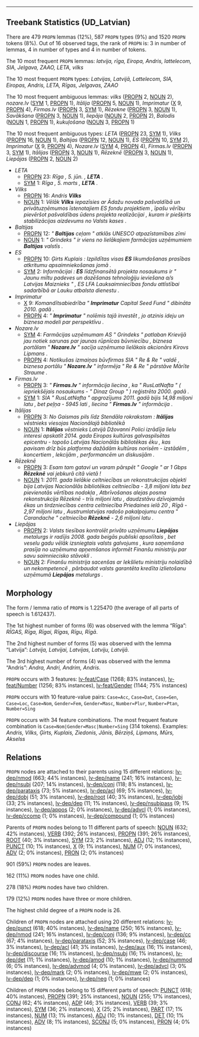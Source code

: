 

--------------------------------------------------------------------------------

## Treebank Statistics (UD_Latvian)

There are 479 `PROPN` lemmas (12%), 587 `PROPN` types (9%) and 1520 `PROPN` tokens (8%).
Out of 16 observed tags, the rank of `PROPN` is: 3 in number of lemmas, 4 in number of types and 4 in number of tokens.

The 10 most frequent `PROPN` lemmas: <em>latvija, rīga, Eiropa, Andris, lattelecom, SIA, Jelgava, ZAAO, LETA, vilks</em>

The 10 most frequent `PROPN` types:  <em>Latvijas, Latvijā, Lattelecom, SIA, Eiropas, Andris, LETA, Rīgas, Jelgavas, ZAAO</em>

The 10 most frequent ambiguous lemmas: <em>vilks</em> ([PROPN]() 2, [NOUN]() 2), <em>nozare.lv</em> ([SYM]() 1, [PROPN]() 1), <em>Itālija</em> ([PROPN]() 5, [NOUN]() 1), <em>Imprimatur</em> ([X]() 9, [PROPN]() 4), <em>Firmas.lv</em> ([PROPN]() 3, [SYM]() 1), <em>Rēzekne</em> ([PROPN]() 3, [NOUN]() 1), <em>Savākšana</em> ([PROPN]() 3, [NOUN]() 1), <em>liepāja</em> ([NOUN]() 2, [PROPN]() 2), <em>Balodis</em> ([NOUN]() 1, [PROPN]() 1), <em>kukuļošana</em> ([NOUN]() 3, [PROPN]() 1)

The 10 most frequent ambiguous types:  <em>LETA</em> ([PROPN]() 23, [SYM]() 1), <em>Vilks</em> ([PROPN]() 16, [NOUN]() 1), <em>Baltijas</em> ([PROPN]() 12, [NOUN]() 1), <em>ES</em> ([PROPN]() 10, [SYM]() 2), <em>Imprimatur</em> ([X]() 9, [PROPN]() 4), <em>Nozare.lv</em> ([SYM]() 4, [PROPN]() 4), <em>Firmas.lv</em> ([PROPN]() 3, [SYM]() 1), <em>Itālijas</em> ([PROPN]() 3, [NOUN]() 1), <em>Rēzeknē</em> ([PROPN]() 3, [NOUN]() 1), <em>Liepājas</em> ([PROPN]() 2, [NOUN]() 2)


* <em>LETA</em>
  * [PROPN]() 23: <em>Rīga , 5. jūn. , <b>LETA</b> .</em>
  * [SYM]() 1: <em>Rīga , 5. marts , <b>LETA</b> .</em>
* <em>Vilks</em>
  * [PROPN]() 16: <em>Andris <b>Vilks</b></em>
  * [NOUN]() 1: <em>Vēlāk <b>Vilks</b> iepazīsies ar Ādažu novada pašvaldībā un privātuzņēmumos īstenotajiem ES fondu projektiem , īpašu vērību pievēršot pašvaldības ūdens projekta realizācijai , kuram ir piešķirts stabilizācijas aizdevums no Valsts kases .</em>
* <em>Baltijas</em>
  * [PROPN]() 12: <em>" <b>Baltijas</b> ceļam " atklās UNESCO atpazīstamības zīmi</em>
  * [NOUN]() 1: <em>" Grindeks " ir viens no lielākajiem farmācijas uzņēmumiem <b>Baltijas</b> valstīs .</em>
* <em>ES</em>
  * [PROPN]() 10: <em>Ģirts Kuplais : Izpildītas visas <b>ES</b> likumdošanas prasības atkritumu apsaimniekošanas jomā .</em>
  * [SYM]() 2: <em>Informācijai : <b>ES</b> līdzfinansētā projekta nosaukums ir " Jaunu miltu padeves un dozēšanas tehnoloģiju ieviešana a/s Latvijas Maiznieks " , ES LFA Lauksaimniecības fondu attīstībai sadarbībā ar Lauku atbalsta dienestu .</em>
* <em>Imprimatur</em>
  * [X]() 9: <em>Komandītsabiedrība " <b>Imprimatur</b> Capital Seed Fund " dibināta 2010. gadā .</em>
  * [PROPN]() 4: <em>" <b>Imprimatur</b> " nolēmis tajā investēt , jo atzinis ideju un biznesa modeli par perspektīvu .</em>
* <em>Nozare.lv</em>
  * [SYM]() 4: <em>Farmācijas uzņēmumam AS " Grindeks " patlaban Krievijā jau notiek sarunas par jaunas rūpnīcas būvniecību , biznesa portālam " <b>Nozare.lv</b> " sacīja uzņēmuma lielākais akcionārs Kirovs Lipmans .</em>
  * [PROPN]() 4: <em>Notikušas izmaiņas būvfirmas SIA " Re & Re " valdē , biznesa portālu " <b>Nozare.lv</b> " informēja " Re & Re " pārstāve Mārīte Straume .</em>
* <em>Firmas.lv</em>
  * [PROPN]() 3: <em>" <b>Firmas.lv</b> " informācija liecina , ka " RusLatNafta " ( iepriekšējais nosaukums - " Dinaz Group " ) reģistrēta 2000. gadā .</em>
  * [SYM]() 1: <em>SIA " RusLatNafta " apgrozījums 2011. gadā bijis 14,98 miljoni latu , bet peļņa - 5945 lati , liecina " <b>Firmas.lv</b> " informācija .</em>
* <em>Itālijas</em>
  * [PROPN]() 3: <em>No Gaismas pils līdz Stendāla rokrakstam : <b>Itālijas</b> vēstnieks viesojas Nacionālajā bibliotēkā</em>
  * [NOUN]() 1: <em><b>Itālijas</b> vēstnieks Latvijā Džovanni Polici izrādīja lielu interesi apskatīt 2014. gada Eiropas kultūras galvaspilsētas epicentru - topošo Latvijas Nacionālās bibliotēkas ēku , kas pavisam drīz būs platforma dažādām kultūras norisēm - izstādēm , koncertiem , lekcijām , performancēm un diskusijām .</em>
* <em>Rēzeknē</em>
  * [PROPN]() 3: <em>Esam tam gatavi un varam pārspēt " Google " ar 1 Gbps <b>Rēzeknē</b> vai jebkurā citā vietā !</em>
  * [NOUN]() 1: <em>2011. gada lielākie celtniecības un rekonstrukcijas objekti bija Latvijas Nacionālās bibliotēkas celtniecība - 3,8 miljoni latu bez pievienotās vērtības nodokļa , Atbrīvošanas alejas posma rekonstrukcija Rēzeknē - trīs miljoni latu , daudzstāvu dzīvojamās ēkas un tirdzniecības centra celtniecība Priedaines ielā 20 , Rīgā - 2,97 miljoni latu , Austrumlatvijas radošo pakalpojumu centra " Carandache " celtniecība <b>Rēzeknē</b> - 2,6 miljoni latu .</em>
* <em>Liepājas</em>
  * [PROPN]() 2: <em>Valsts tiesības kontrolēt privāto uzņēmumu <b>Liepājas</b> metalurgs ir radījis 2008. gada beigās publiski apsolītais , bet veselu gadu vēlāk izsniegtais valsts galvojums , kura saņemšana prasīja no uzņēmuma apņemšanos informēt Finanšu ministriju par savu saimniecisko stāvokli .</em>
  * [NOUN]() 2: <em>Finanšu ministrija sacenšas ar Iekšlietu ministriju nolaidībā un nekompetencē , pārbaudot valsts garantēta kredīta izlietošanu uzņēmumā <b>Liepājas</b> metalurgs .</em>

## Morphology

The form / lemma ratio of `PROPN` is 1.225470 (the average of all parts of speech is 1.612437).

The 1st highest number of forms (6) was observed with the lemma “Rīga”: <em>RĪGAS, Rīga, Rīgai, Rīgas, Rīgu, Rīgā</em>.

The 2nd highest number of forms (5) was observed with the lemma “Latvija”: <em>Latvija, Latvijai, Latvijas, Latviju, Latvijā</em>.

The 3rd highest number of forms (4) was observed with the lemma “Andris”: <em>Andra, Andri, Andrim, Andris</em>.

`PROPN` occurs with 3 features: [lv-feat/Case]() (1268; 83% instances), [lv-feat/Number]() (1256; 83% instances), [lv-feat/Gender]() (1144; 75% instances)

`PROPN` occurs with 10 feature-value pairs: `Case=Acc`, `Case=Dat`, `Case=Gen`, `Case=Loc`, `Case=Nom`, `Gender=Fem`, `Gender=Masc`, `Number=Plur`, `Number=Ptan`, `Number=Sing`

`PROPN` occurs with 34 feature combinations.
The most frequent feature combination is `Case=Nom|Gender=Masc|Number=Sing` (314 tokens).
Examples: <em>Andris, Vilks, Ģirts, Kuplais, Ziedonis, Jānis, Bērziņš, Lipmans, Mūrs, Akselss</em>


## Relations

`PROPN` nodes are attached to their parents using 15 different relations: [lv-dep/nmod]() (663; 44% instances), [lv-dep/name]() (241; 16% instances), [lv-dep/nsubj]() (207; 14% instances), [lv-dep/conj]() (118; 8% instances), [lv-dep/parataxis]() (73; 5% instances), [lv-dep/acl]() (69; 5% instances), [lv-dep/dobj]() (51; 3% instances), [lv-dep/root]() (40; 3% instances), [lv-dep/iobj]() (33; 2% instances), [lv-dep/dep]() (11; 1% instances), [lv-dep/nsubjpass]() (9; 1% instances), [lv-dep/appos]() (2; 0% instances), [lv-dep/advcl]() (1; 0% instances), [lv-dep/ccomp]() (1; 0% instances), [lv-dep/compound]() (1; 0% instances)

Parents of `PROPN` nodes belong to 11 different parts of speech: [NOUN]() (632; 42% instances), [VERB]() (392; 26% instances), [PROPN]() (391; 26% instances), [ROOT]() (40; 3% instances), [SYM]() (23; 2% instances), [ADJ]() (12; 1% instances), [PUNCT]() (10; 1% instances), [X]() (9; 1% instances), [NUM]() (7; 0% instances), [ADV]() (2; 0% instances), [PRON]() (2; 0% instances)

901 (59%) `PROPN` nodes are leaves.

162 (11%) `PROPN` nodes have one child.

278 (18%) `PROPN` nodes have two children.

179 (12%) `PROPN` nodes have three or more children.

The highest child degree of a `PROPN` node is 26.

Children of `PROPN` nodes are attached using 20 different relations: [lv-dep/punct]() (618; 40% instances), [lv-dep/name]() (250; 16% instances), [lv-dep/nmod]() (241; 16% instances), [lv-dep/conj]() (136; 9% instances), [lv-dep/cc]() (67; 4% instances), [lv-dep/parataxis]() (52; 3% instances), [lv-dep/case]() (46; 3% instances), [lv-dep/acl]() (41; 3% instances), [lv-dep/aux]() (16; 1% instances), [lv-dep/discourse]() (16; 1% instances), [lv-dep/nsubj]() (16; 1% instances), [lv-dep/det]() (11; 1% instances), [lv-dep/amod]() (10; 1% instances), [lv-dep/nummod]() (6; 0% instances), [lv-dep/advmod]() (4; 0% instances), [lv-dep/advcl]() (3; 0% instances), [lv-dep/mark]() (2; 0% instances), [lv-dep/mwe]() (2; 0% instances), [lv-dep/dep]() (1; 0% instances), [lv-dep/neg]() (1; 0% instances)

Children of `PROPN` nodes belong to 15 different parts of speech: [PUNCT]() (618; 40% instances), [PROPN]() (391; 25% instances), [NOUN]() (255; 17% instances), [CONJ]() (62; 4% instances), [ADP]() (46; 3% instances), [VERB]() (39; 3% instances), [SYM]() (36; 2% instances), [X]() (25; 2% instances), [PART]() (17; 1% instances), [NUM]() (13; 1% instances), [ADJ]() (10; 1% instances), [DET]() (10; 1% instances), [ADV]() (8; 1% instances), [SCONJ]() (5; 0% instances), [PRON]() (4; 0% instances)

